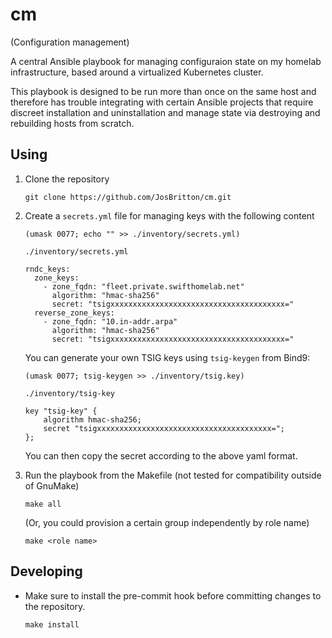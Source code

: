 # cm
(Configuration management)

A central Ansible playbook for managing configuraion state on my homelab infrastructure, based around a virtualized Kubernetes cluster.

This playbook is designed to be run more than once on the same host and therefore has trouble integrating with certain Ansible projects that require discreet installation and uninstallation and manage state via destroying and rebuilding hosts from scratch.

## Using
1. Clone the repository
    ```
    git clone https://github.com/JosBritton/cm.git
    ```
2. Create a `secrets.yml` file for managing keys with the following content
    ```
    (umask 0077; echo "" >> ./inventory/secrets.yml)
    ```
    ```
    ./inventory/secrets.yml
    ```
    ```
    rndc_keys:
      zone_keys:
        - zone_fqdn: "fleet.private.swifthomelab.net"
          algorithm: "hmac-sha256"
          secret: "tsigxxxxxxxxxxxxxxxxxxxxxxxxxxxxxxxxxxxxxxx="
      reverse_zone_keys:
        - zone_fqdn: "10.in-addr.arpa"
          algorithm: "hmac-sha256"
          secret: "tsigxxxxxxxxxxxxxxxxxxxxxxxxxxxxxxxxxxxxxxx="
    ```

    You can generate your own TSIG keys using `tsig-keygen` from Bind9:
    ```
    (umask 0077; tsig-keygen >> ./inventory/tsig.key)
    ```
    ```
    ./inventory/tsig-key
    ```
    ```
    key "tsig-key" {
        algorithm hmac-sha256;
        secret "tsigxxxxxxxxxxxxxxxxxxxxxxxxxxxxxxxxxxxxxxx=";
    };
    ```

    You can then copy the secret according to the above yaml format.

3. Run the playbook from the Makefile (not tested for compatibility outside of GnuMake)
    ```
    make all
    ```

    (Or, you could provision a certain group independently by role name)

    ```
    make <role name>
    ```

## Developing
- Make sure to install the pre-commit hook before committing changes to the repository.
    ```
    make install
    ```
